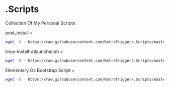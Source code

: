 # .Scripts
Collection Of My Personal Scripts

post_install =
```bash
wget -O - https://raw.githubusercontent.com/RetroTrigger/.Scripts/master/post_install.sh | bash
```
linux-install-atlauncher.sh =
```bash
wget -O - https://raw.githubusercontent.com/RetroTrigger/.Scripts/master/linux-install-atlauncher.sh | bash
```
Elementary Os Bootstrap Script =
```bash
wget -O - https://raw.githubusercontent.com/RetroTrigger/.Scripts/master/EOS-BSTRP.sh | bash
```
